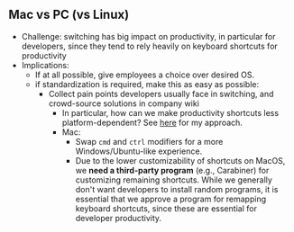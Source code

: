 ## Mac vs PC (vs Linux)

- Challenge: switching has big impact on productivity, in particular for developers, since they tend to rely heavily on keyboard shortcuts for productivity
- Implications:
  - If at all possible, give employees a choice over desired OS.
  - if standardization is required, make this as easy as possible:
    - Collect pain points developers usually face in switching, and crowd-source solutions in company wiki
      - In particular, how can we make productivity shortcuts less platform-dependent? See [here](../../../../productivity/keyboard-shortcuts/readme.md) for my approach.
      - Mac:
        - Swap `cmd` and `ctrl` modifiers for a more Windows/Ubuntu-like experience.
        - Due to the lower customizability of shortcuts on MacOS, we **need a third-party program** (e.g., Carabiner) for customizing remaining shortcuts. While we generally don't want developers to install random programs, it is essential that we approve a program for remapping keyboard shortcuts, since these are essential for developer productivity.
